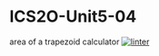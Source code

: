 # ICS2O-Unit5-04
area of a trapezoid calculator
 [![linter](https://github.com/<Lauren-Jeffrey>/<ICS2O-Unit5-04>/workflows/linter/badge.svg)](https://github.com/marketplace/actions/super-linter)  
